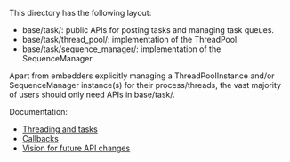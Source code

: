This directory has the following layout:
- base/task/: public APIs for posting tasks and managing task queues.
- base/task/thread_pool/: implementation of the ThreadPool.
- base/task/sequence_manager/: implementation of the SequenceManager.

Apart from embedders explicitly managing a ThreadPoolInstance and/or
SequenceManager instance(s) for their process/threads, the vast majority of
users should only need APIs in base/task/.

Documentation:

* [Threading and tasks](/docs/threading_and_tasks.md)
* [Callbacks](/docs/callback.md)
* [Vision for future API changes](https://docs.google.com/document/d/1pySz2xeJ6kLlbzDnS2jqAC1F8T_6pLEV8pgaMfURXAw/edit)

